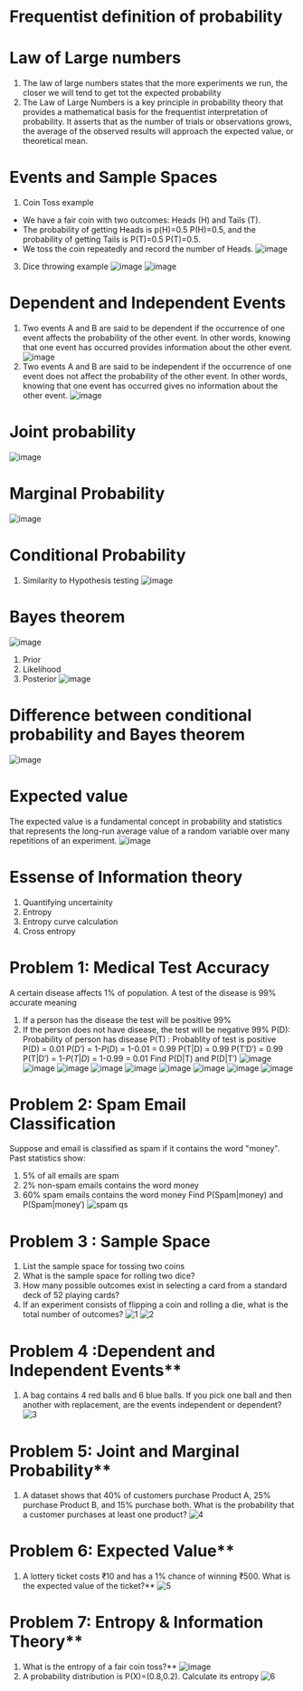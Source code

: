 # Frequentist definition of probability
# Law of Large numbers
1. The law of large numbers states that the more experiments we run, the closer we will tend to get tot the expected probability
2. The Law of Large Numbers is a key principle in probability theory that provides a mathematical basis for the frequentist interpretation of probability. It asserts that as the number of trials or observations grows, the average of the observed results will approach the expected value, or theoretical mean.

# Events and Sample Spaces
1. Coin Toss example
- We have a fair coin with two outcomes: Heads (H) and Tails (T).
- The probability of getting Heads is 
p(H)=0.5
P(H)=0.5, and the probability of getting Tails is 
P(T)=0.5 P(T)=0.5.
- We toss the coin repeatedly and record the number of Heads.
![image](https://github.com/user-attachments/assets/275061bd-0756-4759-89d2-30c7daa9c04d)
3. Dice throwing example
  ![image](https://github.com/user-attachments/assets/74c22dc8-ba89-4b24-b18a-1239ffda5444)
  ![image](https://github.com/user-attachments/assets/91e4e2d2-dbac-4117-9377-83eedab09030)

# Dependent and Independent Events
1. Two events A and B are said to be dependent if the occurrence of one event affects the probability of the other event. In other words, knowing that one event has occurred provides information about the other event.
 ![image](https://github.com/user-attachments/assets/c29e0fef-1813-4619-92da-dd3f1a211a32)
2. Two events A and B are said to be independent if the occurrence of one event does not affect the probability of the other event. In other words, knowing that one event has occurred gives no information about the other event.
 ![image](https://github.com/user-attachments/assets/bcd3d156-b2bc-4894-aec4-39df387d992c)

# Joint probability
![image](https://github.com/user-attachments/assets/e02578cd-25f4-42cb-b829-86465c78bd8f)

# Marginal Probability
![image](https://github.com/user-attachments/assets/b6c8c223-9fa2-47b6-a32e-f1816fd56180)

# Conditional Probability
1. Similarity to Hypothesis testing
   ![image](https://github.com/user-attachments/assets/44280e0c-f9a8-4cbb-8f3f-628ce70485c4)

# Bayes theorem
![image](https://github.com/user-attachments/assets/18690b1c-7e3b-471f-ad42-8f0cbf8a701b)

1. Prior
2. Likelihood
3. Posterior
   ![image](https://github.com/user-attachments/assets/9208de8d-8f3c-4753-8d5d-870c8f8a106f)

# Difference between conditional probability and Bayes theorem
![image](https://github.com/user-attachments/assets/78ffdd39-7be9-49aa-8d32-ade3ceeb9c17)

# Expected value
The expected value is a fundamental concept in probability and statistics that represents the long-run average value of a random variable over many repetitions of an experiment.
![image](https://github.com/user-attachments/assets/7f3f242e-d4a4-49dd-b77b-5e4351ba7c45)

# Essense of Information theory
1. Quantifying uncertainity
2. Entropy
3. Entropy curve calculation
4. Cross entropy
   
# Problem 1: Medical Test Accuracy
A certain disease affects 1% of population. A test of the disease is 99% accurate meaning
1. If a person has the disease the test will be positive 99%
2. If the person does not have disease, the test will be negative 99%
P(D): Probability of person has disease P(T) : Probablity of test is positive
P(D) = 0.01
P(D′) = 1-$P(D)$ = 1-0.01 = 0.99
P(T|D) = 0.99
P(T′D′) = 0.99
P(T|D′) = 1-$P(T|D)$ = 1-0.99 = 0.01
Find P(D|T) and P(D|T′)
![image](https://github.com/user-attachments/assets/7d4b36bb-a956-41fc-84d0-444d3166511c)
![image](https://github.com/user-attachments/assets/47eeba63-8f5c-4b2b-93f0-e9f5580335cb)
![image](https://github.com/user-attachments/assets/ec19778e-1142-4f29-b0e9-93c3e297325d)
![image](https://github.com/user-attachments/assets/9040d464-6561-4091-9363-efec5973bb88)
![image](https://github.com/user-attachments/assets/67893a30-abc9-4e01-a2f1-cdd12d377bbf)
![image](https://github.com/user-attachments/assets/f783d60c-5e60-4c83-b00a-4178f00b634b)
![image](https://github.com/user-attachments/assets/166e9bf6-5525-4aae-a664-aa3bd0a4f013)
![image](https://github.com/user-attachments/assets/a1b3fcf2-6908-4f0d-a8b8-16f4640369f9)
![image](https://github.com/user-attachments/assets/f6ee702b-1e0d-4102-bbab-de3877fab5e0)

# Problem 2: Spam Email Classification
Suppose and email is classified as spam if it contains the word "money". Past statistics show:
1. 5% of all emails are spam
2. 2% non-spam emails contains the word money
3. 60% spam emails contains the word money
Find P(Spam|money) and P(Spam|money′)
![spam qs](https://github.com/user-attachments/assets/b3736669-d822-40d8-b93b-908580b62f06)

# Problem 3 : Sample Space
1. List the sample space for tossing two coins
2. What is the sample space for rolling two dice?
3. How many possible outcomes exist in selecting a card from a standard deck of 52 playing cards?
4. If an experiment consists of flipping a coin and rolling a die, what is the total number of outcomes?
   ![1](https://github.com/user-attachments/assets/e99a8d4c-dd27-4d1f-acb4-a3d4bf3dfa58)
   ![2](https://github.com/user-attachments/assets/8fdcb24d-2bb6-4470-86e7-204cac58ac5f)

# Problem 4 :Dependent and Independent Events**
1. A bag contains 4 red balls and 6 blue balls. If you pick one ball and then another with replacement, are the events independent or dependent?
   ![3](https://github.com/user-attachments/assets/35d45504-9c8c-4eb6-8e13-bebbe1767539)

# Problem 5: Joint and Marginal Probability**
1. A dataset shows that 40% of customers purchase Product A, 25% purchase Product B, and 15% purchase both. What is the probability that a customer purchases at least one product?
   ![4](https://github.com/user-attachments/assets/cc5a5ded-f8db-4a46-a25e-65fa342296e2)

# Problem 6: Expected Value**
1. A lottery ticket costs ₹10 and has a 1% chance of winning ₹500. What is the expected value of the ticket?**
   ![5](https://github.com/user-attachments/assets/7fa60eec-28c6-49e3-b007-0f499ebaa802)

# Problem 7: Entropy & Information Theory**
1. What is the entropy of a fair coin toss?**
![image](https://github.com/user-attachments/assets/25f928a5-f34d-4c85-b3c2-1d98b95f0ecd)
2. A probability distribution is P(X)=(0.8,0.2). Calculate its entropy
   ![6](https://github.com/user-attachments/assets/3abfc16a-e8bc-493a-81eb-6202380f306d)

